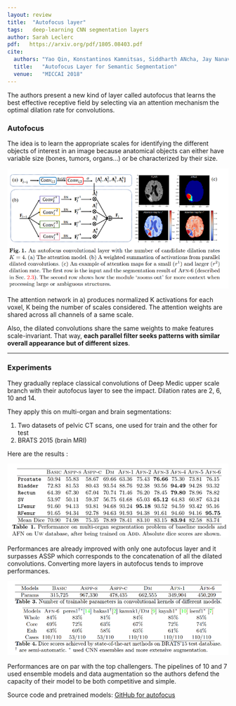 ```yaml
---
layout: review
title:  "Autofocus layer"
tags:   deep-learning CNN segmentation layers
author: Sarah Leclerc
pdf:   https://arxiv.org/pdf/1805.08403.pdf
cite:
  authors: "Yao Qin, Konstantinos Kamnitsas, Siddharth ANcha, Jay Nanavati, Garrison Cottrel, Antonio Criminisi, and Aditya Nori"
  title:   "Autofocus Layer for Semantic Segmentation"
  venue:   "MICCAI 2018"
---
```



The authors present a new kind of layer called autofocus that learns the best effective receptive field by selecting via an attention mechanism the optimal dilation rate for convolutions. 

### Autofocus

The idea is to learn the appropriate scales for identifying the different objects of interest in an image because anatomical objects can either have variable size (bones, tumors, organs...) or be characterized by their size.

![](/deep-learning/images/autofocus/attention.png)

The attention network in a) produces normalized K activations for each voxel, K being the number of scales considered. The attention weights are shared across all channels of a same scale. 

Also, the dilated convolutions share the same weights to make features scale-invariant. That way, **each parallel filter seeks patterns with similar overall appearance but of different sizes**.

---

### Experiments

They gradually replace classical convolutions of Deep Medic upper scale branch with their autofocus layer to see the impact. Dilation rates are 2, 6, 10 and 14.

They apply this on multi-organ and brain segmentations:
1. Two datasets of pelvic CT scans, one used for train and the other for test
2. BRATS 2015 (brain MRI)

Here are the results :

![](/deep-learning/images/autofocus/result.png)

Performances are already improved with only one autofocus layer and it surpasses ASSP which corresponds to the concatenation of all the dilated convolutions. Converting more layers in autofocus tends to improve performances.

![](/deep-learning/images/autofocus/result2.png)

Performances are on par with the top challengers. The pipelines of 10 and 7 used ensemble models and data augmentation so the authors defend the capacity of their model to be both competitive and simple. 

Source code and pretrained models: [GitHub for autofocus](https://github.com/yaq007/Autofocus-Layer)